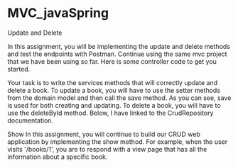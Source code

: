 # MVC_javaSpring

Update and Delete

In this assignment, you will be implementing the update and delete methods and test the endpoints with Postman. Continue using the same mvc project that we have been using so far. Here is some controller code to get you started.

Your task is to write the services methods that will correctly update and delete a book. To update a book, you will have to use the setter methods from the domain model and then call the save method. As you can see, save is used for both creating and updating. To delete a book, you will have to use the deleteById method. Below, I have linked to the CrudRepository documentation.

Show
In this assignment, you will continue to build our CRUD web application by implementing the show method. For example, when the user visits '/books/1', you are to respond with a view page that has all the information about a specific book.
